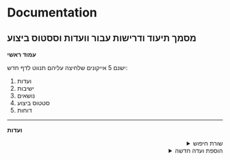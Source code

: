 # Documentation
מסמך תיעוד ודרישות עבור וועדות וססטוס ביצוע
---

**עמוד ראשי**

ישנם 5 אייקונים שלחיצה עליהם תנווט לדף חדש:
1. ועדות
2. ישיבות
3. נושאים
4. סטטוס ביצוע
5. דוחות

---
**ועדות**
<details align="right">
  <summary>שורת חיפוש</summary>
  1. שדה טקסט לחיפוש חופשי (לפי מה הוא מחפש?)
  2. כפתור שמציג אפשרות לחפש גם לפי: מספר ועדה, שם ועדה, סוג ועדה, נושא
</details>
<details align="right">
  <summary>הוספת ועדה חדשה</summary>
  כפתור להוספת ועדה חדשה. לחיצה עליו תנווט לדף חדש של יצירת ועדה
</details>
